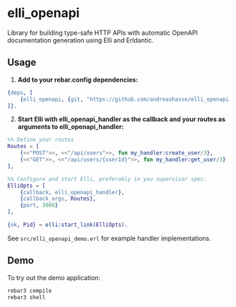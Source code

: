 # elli_openapi
Library for building type-safe HTTP APIs with automatic OpenAPI documentation generation using Elli and Erldantic.

## Usage

1. **Add to your rebar.config dependencies:**

```erlang
{deps, [
    {elli_openapi, {git, "https://github.com/andreashasse/elli_openapi.git", {branch, "main"}}}
]}.
```

2. **Start Elli with elli_openapi_handler as the callback and your routes as arguments to elli_openapi_handler:**

```erlang
%% Define your routes
Routes = [
    {<<"POST">>, <<"/api/users">>, fun my_handler:create_user/3},
    {<<"GET">>, <<"/api/users/{userId}">>, fun my_handler:get_user/3}
],

%% Configure and start Elli, preferably in you supervisor spec.
ElliOpts = [
    {callback, elli_openapi_handler},
    {callback_args, Routes},
    {port, 3000}
],

{ok, Pid} = elli:start_link(ElliOpts).
```

See `src/elli_openapi_demo.erl` for example handler implementations.

## Demo

To try out the demo application:

```bash
rebar3 compile
rebar3 shell
```
